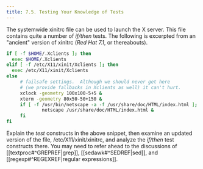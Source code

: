 ```yaml
---
title: 7.5. Testing Your Knowledge of Tests
---
```


The systemwide xinitrc file can be used to launch the X server. This file contains quite a number of _if/then_ tests. The following is excerpted from an "ancient" version of xinitrc (_Red Hat 7.1_, or thereabouts).

```bash
if [ -f $HOME/.Xclients ]; then
  exec $HOME/.Xclients
elif [ -f /etc/X11/xinit/Xclients ]; then
  exec /etc/X11/xinit/Xclients
else
     # failsafe settings.  Although we should never get here
     # (we provide fallbacks in Xclients as well) it can't hurt.
     xclock -geometry 100x100-5+5 &
     xterm -geometry 80x50-50+150 &
     if [ -f /usr/bin/netscape -a -f /usr/share/doc/HTML/index.html ]; then
             netscape /usr/share/doc/HTML/index.html &
     fi
fi
```

Explain the _test_ constructs in the above snippet, then examine an updated version of the file, /etc/X11/xinit/xinitrc, and analyze the _if/then_ test constructs there. You may need to refer ahead to the discussions of [[textproc#^GREPREF|grep]], [[sedawk#^SEDREF|sed]], and [[regexp#^REGEXREF|regular expressions]].
